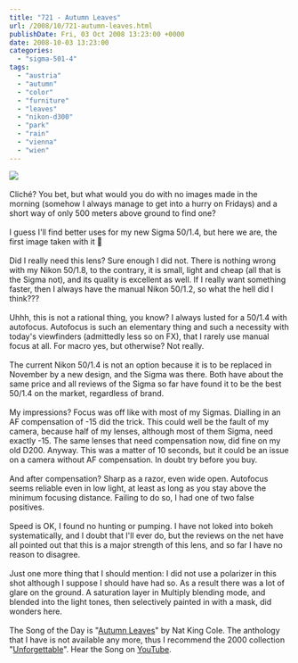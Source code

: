 ```yaml
---
title: "721 - Autumn Leaves"
url: /2008/10/721-autumn-leaves.html
publishDate: Fri, 03 Oct 2008 13:23:00 +0000
date: 2008-10-03 13:23:00
categories: 
  - "sigma-501-4"
tags: 
  - "austria"
  - "autumn"
  - "color"
  - "furniture"
  - "leaves"
  - "nikon-d300"
  - "park"
  - "rain"
  - "vienna"
  - "wien"
---
```

<a href="https://d25zfm9zpd7gm5.cloudfront.net/1200x1200/2008/20081003_133950_ps.jpg" target="_blank"><img src="https://d25zfm9zpd7gm5.cloudfront.net/0600x0600/2008/20081003_133950_ps.jpg"/></a><br/><br/>Cliché? You bet, but what would you do with no images made in the morning (somehow I always manage to get into a hurry on Fridays) and a short way of only 500 meters above ground to find one?<br/><br/>I guess I'll find better uses for my new Sigma 50/1.4, but here we are, the first image taken with it 🙂<br/><br/>Did I really need this lens? Sure enough I did not. There is nothing wrong with my Nikon 50/1.8, to the contrary, it is small, light and cheap (all that is the Sigma not), and its quality is excellent as well. If I really want something faster, then I always have the manual Nikon 50/1.2, so what the hell did I think???<br/><br/>Uhhh, this is not a rational thing, you know? I always lusted for a 50/1.4 with autofocus. Autofocus is such an elementary thing and such a necessity with today's viewfinders (admittedly less so on FX), that I rarely use manual focus at all. For macro yes, but otherwise? Not really.<br/><br/>The current Nikon 50/1.4 is not an option because it is to be replaced in November by a new design, and the Sigma was there. Both have about the same price and all reviews of the Sigma so far have found it to be the best 50/1.4 on the market, regardless of brand.<br/><br/>My impressions? Focus was off like with most of my Sigmas. Dialling in an AF compensation of -15 did the trick. This could well be the fault of my camera, because half of my lenses, although most of them Sigma, need exactly -15. The same lenses that need compensation now, did fine on my old D200. Anyway. This was a matter of 10 seconds, but it could be an issue on a camera without AF compensation. In doubt try before you buy.<br/><br/>And after compensation? Sharp as a razor, even wide open. Autofocus seems reliable even in low light, at least as long as you stay above the minimum focusing distance. Failing to do so, I had one of two false positives.<br/><br/>Speed is OK, I found no hunting or pumping. I have not loked into bokeh systematically, and I doubt that I'll ever do, but the reviews on the net have all pointed out that this is a major strength of this lens, and so far I have no reason to disagree.<br/><br/>Just one more thing that I should mention: I did not use a polarizer in this shot although I suppose I should have had so. As a result there was a lot of glare on the ground. A saturation layer in Multiply blending mode, and blended into the light tones, then selectively painted in with a mask, did wonders here.<br/><br/>The Song of the Day is "<a href="http://www.lyricsfreak.com/n/nat+king+cole/autumn+leaves_20098011.html" target="_blank">Autumn Leaves</a>" by Nat King Cole. The anthology that I have is not available any more, thus I recommend the 2000 collection "<a href="http://www.amazon.com/Unforgettable-Nat-King-Cole/dp/B00004LMK9" target="_blank">Unforgettable</a>". Hear the Song on <a href="http://www.youtube.com/watch?v=Qm_ziHjJwwY" target="_blank">YouTube</a>.
